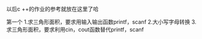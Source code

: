 以后c ++的作业的参考就放在这里了哈

第一个
1.求三角形面积，要求用输入输出函数printf，scanf
2.大小写字母转换
3.求三角形面积，要求利用cin，cout函数替代printf，scanf
